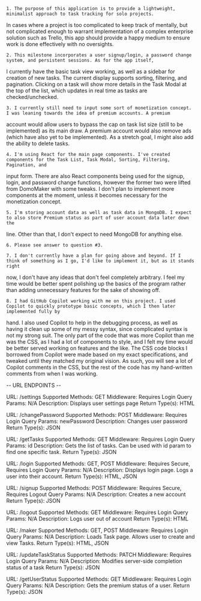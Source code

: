     1. The purpose of this application is to provide a lightweight, minimalist approach to task tracking for solo projects.
In cases where a project is too complicated to keep track of mentally, but not complicated enough to warrant
implementation of a complex enterprise solution such as Trello, this app should provide a happy medium to ensure
work is done effectively with no oversights.

    2. This milestone incorporates a user signup/login, a password change system, and persistent sessions. As for the app itself,
I currently have the basic task view working, as well as a sidebar for creation of new tasks. The current display supports 
sorting, filtering, and pagination. Clicking on a task will show more details in the Task Modal at the top of the list, which updates
in real time as tasks are checked/unchecked. 

    3. I currently still need to input some sort of monetization concept. I was leaning towards the idea of premium accounts. A premium
account would allow users to bypass the cap on task list size (still to be implemented) as its main draw. A premium account would also remove ads
(which have also yet to be implemented). As a stretch goal, I might also add the ability to delete tasks.

    4. I'm using React for the main page components. I've created components for the Task List, Task Modal, Sorting, Filtering, Pagination, and
input form. There are also React components being used for the signup, login, and password change functions, however the former two were lifted
from DomoMaker with some tweaks. I don't plan to implement more components at the moment, unless it becomes necessary for the monetization concept.

    5. I'm storing account data as well as task data in MongoDB. I expect to also store Premium status as part of user account data later down the
line. Other than that, I don't expect to need MongoDB for anything else.

    6. Please see answer to question #3.

    7. I don't currently have a plan for going above and beyond. If I think of something as I go, I'd like to implement it, but as it stands right 
now, I don't have any ideas that don't feel completely arbitrary. I feel my time would be better spent polishing up the basics of the program rather
than adding unnecessary features for the sake of showing off.

    8. I had GitHub Copilot working with me on this project. I used Copilot to quickly prototype basic concepts, which I then later implemented fully by
hand. I also used Copilot to help in the debugging process, as well as having it clean up some of my messy syntax, since complicated syntax is not my
strong suit. The only part of the code that was more Copilot than me was the CSS, as I had a lot of components to style, and I felt my time would be
better served working on features and the like. The CSS code blocks I borrowed from Copilot were made based on my exact specifications, and tweaked until
they matched my original vision. As such, you will see a lot of Copilot comments in the CSS, but the rest of the code has my hand-written comments from
when I was working.

-- URL ENDPOINTS --

URL: /settings
Supported Methods: GET
Middleware: Requires Login
Query Params: N/A
Description: Displays user settings page
Return Type(s): HTML

URL: /changePassword
Supported Methods: POST
Middleware: Requires Login
Query Params: newPassword
Description: Changes user password
Return Type(s): JSON

URL: /getTasks
Supported Methods: GET
Middleware: Requires Login
Query Params: id
Description: Gets the list of tasks. Can be used with id param to find one specific task.
Return Type(s): JSON

URL: /login
Supported Methods: GET, POST
Middleware: Requires Secure, Requires Login
Query Params: N/A
Description: Displays login page. Logs a user into their account.
Return Type(s): HTML, JSON

URL: /signup
Supported Methods: POST
Middleware: Requires Secure, Requires Logout
Query Params: N/A
Description: Creates a new account
Return Type(s): JSON

URL: /logout
Supported Methods: GET
Middleware: Requires Login
Query Params: N/A
Description: Logs user out of account
Return Type(s): HTML

URL: /maker
Supported Methods: GET, POST
Middleware: Requires Login
Query Params: N/A
Description: Loads Task page. Allows user to create and view Tasks.
Return Type(s): HTML, JSON

URL: /updateTaskStatus
Supported Methods: PATCH
Middleware: Requires Login
Query Params: N/A
Description: Modifies server-side completion status of a task
Return Type(s): JSON

URL: /getUserStatus
Supported Methods: GET
Middleware: Requires Login
Query Params: N/A
Description: Gets the premium status of a user.
Return Type(s): JSON